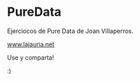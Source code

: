 # PureData

Ejerciocos de Pure Data de Joan Villaperros. 

www.lajauria.net




Use y comparta!


:) 



